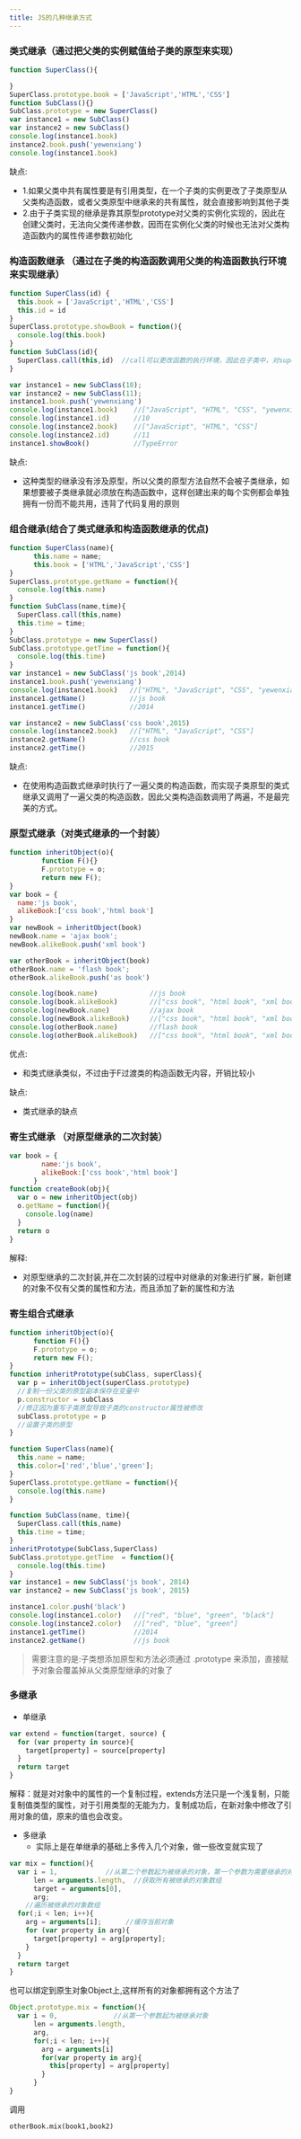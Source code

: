 ```yaml
---
title: JS的几种继承方式
---
```


### 类式继承（通过把父类的实例赋值给子类的原型来实现）

```js
function SuperClass(){

}
SuperClass.prototype.book = ['JavaScript','HTML','CSS']
function SubClass(){}
SubClass.prototype = new SuperClass()
var instance1 = new SubClass()
var instance2 = new SubClass()
console.log(instance1.book)
instance2.book.push('yewenxiang')
console.log(instance1.book)
```

缺点:
- 1.如果父类中共有属性要是有引用类型，在一个子类的实例更改了子类原型从父类构造函数，或者父类原型中继承来的共有属性，就会直接影响到其他子类
- 2.由于子类实现的继承是靠其原型prototype对父类的实例化实现的，因此在创建父类时，无法向父类传递参数，因而在实例化父类的时候也无法对父类构造函数内的属性传递参数初始化

### 构造函数继承 （通过在子类的构造函数调用父类的构造函数执行环境来实现继承）

```js
function SuperClass(id) {
  this.book = ['JavaScript','HTML','CSS']
  this.id = id
}
SuperClass.prototype.showBook = function(){
  console.log(this.book)
}
function SubClass(id){
  SuperClass.call(this,id)  //call可以更改函数的执行环境，因此在子类中，对superClass调用这个方法就是在子类中的变量在父类中执行一遍，由于父类中是给this绑定的属性，因此子类自然也继承了父类共有的属性
}

var instance1 = new SubClass(10);
var instance2 = new SubClass(11);
instance1.book.push('yewenxiang')
console.log(instance1.book)    //["JavaScript", "HTML", "CSS", "yewenxiang"]
console.log(instance1.id)      //10
console.log(instance2.book)    //["JavaScript", "HTML", "CSS"]
console.log(instance2.id)      //11
instance1.showBook()           //TypeError
```

缺点:
- 这种类型的继承没有涉及原型，所以父类的原型方法自然不会被子类继承，如果想要被子类继承就必须放在构造函数中，这样创建出来的每个实例都会单独拥有一份而不能共用，违背了代码复用的原则

### 组合继承(结合了类式继承和构造函数继承的优点)

```js
function SuperClass(name){
      this.name = name;
      this.book = ['HTML','JavaScript','CSS']
}
SuperClass.prototype.getName = function(){
  console.log(this.name)
}
function SubClass(name,time){
  SuperClass.call(this,name)
  this.time = time;
}
SubClass.prototype = new SuperClass()
SubClass.prototype.getTime = function(){
  console.log(this.time)
}
var instance1 = new SubClass('js book',2014)
instance1.book.push('yewenxiang')
console.log(instance1.book)   //["HTML", "JavaScript", "CSS", "yewenxiang"]
instance1.getName()           //js book
instance1.getTime()           //2014

var instance2 = new SubClass('css book',2015)
console.log(instance2.book)   //["HTML", "JavaScript", "CSS"]
instance2.getName()           //css book
instance2.getTime()           //2015
```

缺点:
- 在使用构造函数式继承时执行了一遍父类的构造函数，而实现子类原型的类式继承又调用了一遍父类的构造函数，因此父类构造函数调用了两遍，不是最完美的方式。

### 原型式继承（对类式继承的一个封装）

```js
function inheritObject(o){
        function F(){}
        F.prototype = o;
        return new F();
}
var book = {
  name:'js book',
  alikeBook:['css book','html book']
}
var newBook = inheritObject(book)
newBook.name = 'ajax book';
newBook.alikeBook.push('xml book')

var otherBook = inheritObject(book)
otherBook.name = 'flash book';
otherBook.alikeBook.push('as book')

console.log(book.name)             //js book
console.log(book.alikeBook)        //["css book", "html book", "xml book", "as book"]
console.log(newBook.name)          //ajax book
console.log(newBook.alikeBook)     //["css book", "html book", "xml book", "as book"]
console.log(otherBook.name)        //flash book
console.log(otherBook.alikeBook)   //["css book", "html book", "xml book", "as book"]
```

优点:
- 和类式继承类似，不过由于F过渡类的构造函数无内容，开销比较小

缺点:
- 类式继承的缺点

### 寄生式继承 （对原型继承的二次封装）

```js
var book = {
        name:'js book',
        alikeBook:['css book','html book']
      }
function createBook(obj){
  var o = new inheritObject(obj)
  o.getName = function(){
    console.log(name)
  }
  return o
}
```

解释:
- 对原型继承的二次封装,并在二次封装的过程中对继承的对象进行扩展，新创建的对象不仅有父类的属性和方法，而且添加了新的属性和方法

### 寄生组合式继承

```js
function inheritObject(o){
      function F(){}
      F.prototype = o;
      return new F();
}
function inheritPrototype(subClass, superClass){
  var p = inheritObject(superClass.prototype)
  //复制一份父类的原型副本保存在变量中
  p.constructor = subClass
  //修正因为重写子类原型导致子类的constructor属性被修改
  subClass.prototype = p
  //设置子类的原型
}

function SuperClass(name){
  this.name = name;
  this.color=['red','blue','green'];
}
SuperClass.prototype.getName = function(){
  console.log(this.name)
}

function SubClass(name, time){
  SuperClass.call(this,name)
  this.time = time;
}
inheritPrototype(SubClass,SuperClass)
SubClass.prototype.getTime  = function(){
  console.log(this.time)
}
var instance1 = new SubClass('js book', 2014)
var instance2 = new SubClass('js book', 2015)

instance1.color.push('black')
console.log(instance1.color)   //["red", "blue", "green", "black"]
console.log(instance2.color)   //["red", "blue", "green"]
instance1.getTime()            //2014
instance2.getName()            //js book
```

>需要注意的是:子类想添加原型和方法必须通过 .prototype 来添加，直接赋予对象会覆盖掉从父类原型继承的对象了
>

### 多继承

- 单继承

```js
var extend = function(target, source) {
  for (var property in source){
    target[property] = source[property]
  }
  return target
}
```
解释：就是对对象中的属性的一个复制过程，extends方法只是一个浅复制，只能复制值类型的属性，对于引用类型的无能为力，复制成功后，在新对象中修改了引用对象的值，原来的值也会改变。

- 多继承
  - 实际上是在单继承的基础上多传入几个对象，做一些改变就实现了

```js
var mix = function(){
  var i = 1,            //从第二个参数起为被继承的对象，第一个参数为需要继承的对象
      len = arguments.length,  //获取所有被继承的对象数组
      target = arguments[0],
      arg;
    //遍历被继承的对象数组
  for(;i < len; i++){
    arg = arguments[i];      //缓存当前对象
    for (var property in arg){
      target[property] = arg[property];
    }
  }
  return target
}
```

也可以绑定到原生对象Object上,这样所有的对象都拥有这个方法了

```js
Object.prototype.mix = function(){
  var i = 0,              //从第一个参数起为被继承对象
      len = arguments.length,
      arg,
      for(;i < len; i++){
        arg = arguments[i]
        for(var property in arg){
          this[property] = arg[property]
        }
      }
}
```

调用

```
otherBook.mix(book1,book2)
```

